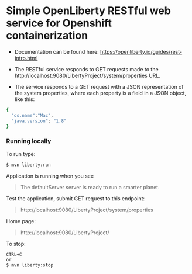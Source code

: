 # Simple OpenLiberty RESTful web service for Openshift containerization

  - Documentation can be found here:
  https://openliberty.io/guides/rest-intro.html

  - The RESTful service responds to GET requests made to the http://localhost:9080/LibertyProject/system/properties URL.

  - The service responds to a GET request with a JSON representation of the system properties, where each property is a field in a JSON object, like this:

```sh
{
  "os.name":"Mac",
  "java.version": "1.8"
}
```

### Running locally
To run type:
```sh
$ mvn liberty:run
```
Application is running when you see

> The defaultServer server is ready to run a smarter planet.

Test the application, submit GET request to this endpoint: 
>http://localhost:9080/LibertyProject/system/properties 

Home page:
>http://localhost:9080/LibertyProject/

To stop:
```sh
CTRL+C 
or
$ mvn liberty:stop
```

